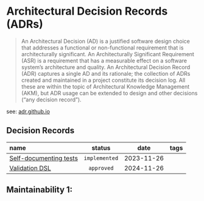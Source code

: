 # Architectural Decision Records (ADRs)

> An Architectural Decision (AD) is a justified software design choice that addresses a functional or non-functional requirement that is
> architecturally significant. An Architecturally Significant Requirement (ASR) is a requirement that has a measurable effect on a software system’s
> architecture and quality. An Architectural Decision Record (ADR) captures a single AD and its rationale; the collection of ADRs created and
> maintained in a project constitute its decision log. All these are within the topic of Architectural Knowledge Management (AKM), but ADR usage can
> be extended to design and other decisions (“any decision record”).

see: [adr.github.io](https://adr.github.io/)

## Decision Records

| name                                                   |    status     | date       | tags |
|:-------------------------------------------------------|:-------------:|------------|-----:|
| [Self-documenting tests](./self_documenting_tests.md)  | `implemented` | 2023-11-26 |      | 
| [Validation DSL](./validation_dsl.md)                  |  `approved`   | 2024-11-26 |      |


## Maintainability 1: 
